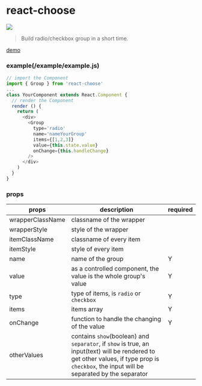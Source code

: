 # react-choose
![](https://travis-ci.org/hunnble/react-choose.svg?branch=master)
> Build radio/checkbox group in a short time.

[demo](http://hunnble.github.io/react-choose/example/example.html)

### example(/example/example.js)
```javascript
// import the Component
import { Group } from 'react-choose'
...
class YourComponent extends React.Component {
  // render the Component
  render () {
    return (
      <div>
        <Group
          type='radio'
          name='nameYourGroup'
          items={[1,2,3]}
          value={this.state.value}
          onChange={this.handleChange}
        />
      </div>
    )
  }
}
```

### props
props             | description   | required
-------------     | ------------- | -------------
wrapperClassName  | classname of the wrapper | 
wrapperStyle      | style of the wrapper | 
itemClassName     | classname of every item | 
itemStyle         | style of every item | 
name              | name of the group | Y
value             | as a controlled component, the value is the whole group's value | Y
type              | type of items, is `radio` or `checkbox` | Y
items             | items array | Y
onChange          | function to handle the changing of the value | Y
otherValues       | contains `show`(boolean) and `separator`, if `show` is true, an input(text) will be rendered to get other values, if type prop is `checkbox`, the input will be separated by the separator | 
